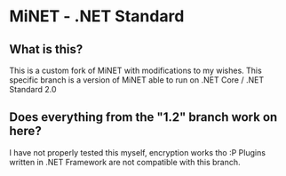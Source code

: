 MiNET - .NET Standard
=====    

## What is this?
This is a custom fork of MiNET with modifications to my wishes.
This specific branch is a version of MiNET able to run on .NET Core / .NET Standard 2.0

## Does everything from the "1.2" branch work on here?
I have not properly tested this myself, encryption works tho :P
Plugins written in .NET Framework are not compatible with this branch.